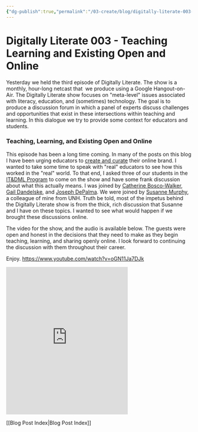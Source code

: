 ```yaml
---
{"dg-publish":true,"permalink":"/03-create/blog/digitally-literate-003-teaching-learning-and-existing-open-and-online/","title":"Digitally Literate 003 - Teaching, Learning, and Existing Open and Online","tags":["digital-identity","digitally-literate","identity","itdml","open-source"]}
---
```


# Digitally Literate 003 - Teaching Learning and Existing Open and Online

Yesterday we held the third episode of Digitally Literate. The show is a monthly, hour-long netcast that  we produce using a Google Hangout-on-Air. The Digitally Literate show focuses on "meta-level" issues associated with literacy, education, and (sometimes) technology. The goal is to produce a discussion forum in which a panel of experts discuss challenges and opportunities that exist in these intersections within teaching and learning. In this dialogue we try to provide some context for educators and students.

### Teaching, Learning, and Existing Open and Online

This episode has been a long time coming. In many of the posts on this blog I have been urging educators to [create and curate](http://wiobyrne.com/creating-and-curating-your-online-brand/) their online brand. I wanted to take some time to speak with "real" educators to see how this worked in the "real" world. To that end, I asked three of our students in the [IT&DML Program](http://wiobyrne.com/the-instructional-technology-digital-media-literacy-itdml-program/) to come on the show and have some frank discussion about what this actually means. I was joined by [Catherine Bosco-Walker](https://plus.google.com/116405549068241152966/posts), [Gail Dandelske](https://plus.google.com/+GailDandelske/posts), and [Joseph DePalma](https://plus.google.com/106322316053260229333/posts). We were joined by [Susanne Murphy](https://plus.google.com/111306362221999681612/posts), a colleague of mine from UNH. Truth be told, most of the impetus behind the Digitally Literate show is from the thick, rich discussion that Susanne and I have on these topics. I wanted to see what would happen if we brought these discussions online.

The video for the show, and the audio is available below. The guests were open and honest in the decisions that they need to make as they begin teaching, learning, and sharing openly online. I look forward to continuing the discussion with them throughout their career.

Enjoy. https://www.youtube.com/watch?v=oGN11Ja7DJk

<iframe src="https://app.box.com/embed_widget/oqghd4mifyuu/s/ymn59n01l9v01ysc6xsg?view=list&amp;sort=name&amp;direction=ASC&amp;theme=gray" width="330" height="400" frameborder="0" allowfullscreen webkitallowfullscreen="" mozallowfullscreen="" oallowfullscreen="" msallowfullscreen=""></iframe>

[[Blog Post Index\|Blog Post Index]]